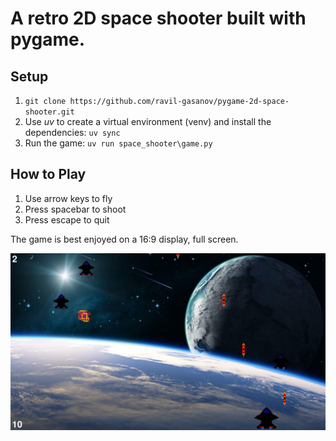 # A retro 2D space shooter built with pygame.

## Setup
1. ```git clone https://github.com/ravil-gasanov/pygame-2d-space-shooter.git```
2. Use _uv_ to create a virtual environment (venv) and install the dependencies: ```uv sync```
3. Run the game: ```uv run space_shooter\game.py```

## How to Play
1. Use arrow keys to fly
2. Press spacebar to shoot
3. Press escape to quit

The game is best enjoyed on a 16:9 display, full screen.

![screenshot](screenshot.png)
